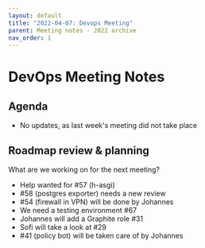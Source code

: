 ```yaml
---
layout: default
title: "2022-04-07: Devops Meeting"
parent: Meeting notes - 2022 archive
nav_order: 1
---
```


# DevOps Meeting Notes

## Agenda

- No updates, as last week's meeting did not take place

## Roadmap review & planning

What are we working on for the next meeting?

- Help wanted for #57 (h-asgi)
- #58 (postgres exporter) needs a new review
- #54 (firewall in VPN) will be done by Johannes
- We need a testing environment #67
- Johannes will add a Graphite role #31
- Sofi will take a look at #29
- #41 (policy bot) will be taken care of by Johannes

